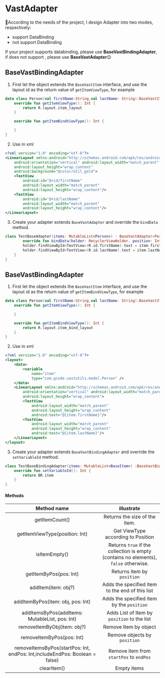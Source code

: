 # VastAdapter

🤔According to the needs of the project, I design Adapter into two modes, respectively:

- support DataBinding
- not support DataBinding

If your project supports databinding, please use **BaseVastBindingAdapter**, if does not support , please use **BaseVastAdapter**😉

## BaseVastBindingAdapter

1. First let the object extends the `BaseVastItem` interface, and use the layout id as the return value of `getItemViewType`, for example

```kotlin
data class Person(val firstName:String,val lastName: String):BaseVastItem{
    override fun getItemViewType(): Int {
        return R.layout.item_layout
    }

    override fun getItemBindViewType(): Int {

    }
}
```

2. Use in xml

```xml
<?xml version="1.0" encoding="utf-8"?>
<LinearLayout xmlns:android="http://schemas.android.com/apk/res/android"
    android:orientation="vertical" android:layout_width="match_parent"
    android:layout_height="wrap_content"
    android:background="@color/util_gold">
    <TextView
        android:id="@+id/firstName"
        android:layout_width="match_parent"
        android:layout_height="wrap_content"/>
    <TextView
        android:id="@+id/lastName"
        android:layout_width="match_parent"
        android:layout_height="wrap_content"/>
</LinearLayout>
```

3. Create your adapter extends `BaseVastAdapter` and override the `bindData` method.

```kotlin
class TestBaseAdapter(items: MutableList<Person>) : BaseVastAdapter<Person>(items) {
        override fun bindData(holder: RecyclerViewHolder, position: Int, item: Person) {
        holder.findViewById<TextView>(R.id.firstName).text = item.firstName
        holder.findViewById<TextView>(R.id.lastName).text = item.lastName
    }
}
```

## BaseVastBindingAdapter


1. First let the object extends the `BaseVastItem` interface, and use the layout id as the return value of `getItemBindViewType`, for example

```kotlin
data class Person(val firstName:String,val lastName: String):BaseVastItem{
    override fun getItemViewType(): Int {

    }

    override fun getItemBindViewType(): Int {
        return R.layout.item_bind_layout
    }
}
```

2. Use in xml

```xml
<?xml version="1.0" encoding="utf-8"?>
<layout>
    <data>
        <variable
            name="item"
            type="com.gcode.vastutils.model.Person" />
    </data>
    <LinearLayout xmlns:android="http://schemas.android.com/apk/res/android"
        android:orientation="vertical" android:layout_width="match_parent"
        android:layout_height="wrap_content">
        <TextView
            android:layout_width="match_parent"
            android:layout_height="wrap_content"
            android:text="@{item.firstName}"/>
        <TextView
            android:layout_width="match_parent"
            android:layout_height="wrap_content"
            android:text="@{item.lastName}"/>
    </LinearLayout>
</layout>
```

3. Create your adapter extends `BaseVastBindingAdapter` and override the `setVariableId` method.

```kotlin
class TestBaseBindingAdapter(items: MutableList<BaseItem>) :BaseVastBindingAdapter(items){
    override fun setVariableId(): Int {
        return BR.item
    }
}
```

#### Methods

|                                 Method name                                 |                                      illustrate                                      |
| :-------------------------------------------------------------------------: | :----------------------------------------------------------------------------------: |
|                               getItemCount()                                |                            Returns the size of the item.                             |
|                       getItemViewType(position: Int)                        |                          Get ViewType according to Position                          |
|                                isItemEmpty()                                | Returns `true` if the collection is empty (contains no elements), `false` otherwise. |
|                           getItemByPos(pos: Int)                            |                              Returns item by `position`                              |
|                             addItem(item: obj?)                             |                   Adds the specified item to the end of this list                    |
|                      addItemByPos(item: obj, pos: Int)                      |                      Adds the specified item by the `position`                       |
|             addItemsByPos(addItems: MutableList<obj>, pos: Int)             |                     Adds List of Item by `position` to the list                      |
|                         removeItemByObj(item: obj?)                         |                                Remove Item by object                                 |
|                          removeItemByPos(pos: Int)                          |                             Remove objects by `position`                             |
| removeItemsByPos(startPos: Int, endPos: Int,includeEndPos: Boolean = false) |                       Remove item from `startPos` to `endPos`                        |
|                                 clearItem()                                 |                                     Empty items                                      |
